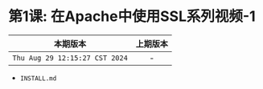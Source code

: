 # 第1课: 在Apache中使用SSL系列视频-1

|本期版本|上期版本
|:---:|:---:
`Thu Aug 29 12:15:27 CST 2024` | -

* `INSTALL.md`